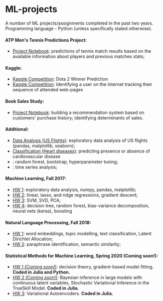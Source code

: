 # ML-projects
A number of ML projects/assignments completed in the past two years. Programming language - Python (unless specifically stated otherwise).

#### ATP Men's Tennis Predictions Project:
* [Project Notebook](https://github.com/arinastnkv/ML-projects/blob/master/ATP_Project_Notebook.ipynb): predictions of tennis match results based on the available information about players and previous matches stats;

#### Kaggle:
* [Kaggle Competition](https://github.com/arinastnkv/ML-projects/blob/master/Kaggle_DotaCompetition.ipynb): Dota 2 Winner Prediction 
* [Kaggle Competition](https://github.com/arinastnkv/ML-projects/blob/master/Kaggle_UserIdentification.ipynb): Identifying a user on the Internet tracking their sequence of attended web-pages

#### Book Sales Study:
* [Project Notebook](https://github.com/arinastnkv/ML-projects/blob/master/Books_Notebook.ipynb): building a recommendation system based on customers' purchase history; identifying determinants of sales. 

#### Additional:
* [Data Analysis (US Flights)](https://github.com/arinastnkv/ML-projects/blob/master/EDA_US_flights.ipynb): exploratory data analysis of US flights (pandas, matplotlib, seaborn);
* [Classification (Heart diseases)](https://github.com/arinastnkv/ML-projects/blob/master/DT_HeartDiseases.ipynb): predicting presence or absence of cardiovascular disease
* [](https://github.com/arinastnkv/ML-projects/blob/master/mlcourse_HA3-2.ipynb): random forest, bootstrap, hyperparameter tuning;
* [](https://github.com/arinastnkv/ML-projects/blob/master/mlcourse_HA4.ipynb): time series analysis;

#### Machine Learning, Fall 2017:
* [HW 1](https://github.com/arinastnkv/ML-projects/blob/master/MachineLearning_HW1.ipynb): exploratory data analysis, numpy, pandas, matplotlib;
* [HW 2](https://github.com/arinastnkv/ML-projects/blob/master/MachineLearning_HW2.ipynb): linear, lasso, and ridge regressions, gradient descent;
* [HW 3](https://github.com/arinastnkv/ML-projects/blob/master/MachineLearning_HW3.ipynb): SVM, SVD, PCA;
* [HW 4](https://github.com/arinastnkv/ML-projects/blob/master/MachineLearning_HW4.ipynb): decision tree, random forest, bias-variance decomposition, neural nets (keras), boosting

#### Natural Language Processing, Fall 2018:
* [HW 1](https://github.com/arinastnkv/ML-projects/blob/master/NLP_HW1.ipynb): word embeddings, topic modelling, text classification, Latent Dirichlet Allocation;
* [HW 2](https://github.com/arinastnkv/ML-projects/blob/master/NLP_HW2.ipynb): paraphrase identification, semantic similarity;

#### Statistical Methods for Machine Learning, Spring 2020 (Coming soon!): 
* [HW 1 (Coming soon!)](): decision theory, gradient-based model fitting. **Coded in Julia and Python.**
* [HW 2 (Coming soon!)](): Bayesian inference in large models with continuous latent variables, Stochastic Variational Inference in the TrueSkill Model. **Coded in Julia.**
* [HW 3](https://github.com/arinastnkv/ML-projects/blob/master/SMML_HW3.pdf): Variational Autoencoders. **Coded in Julia.**

